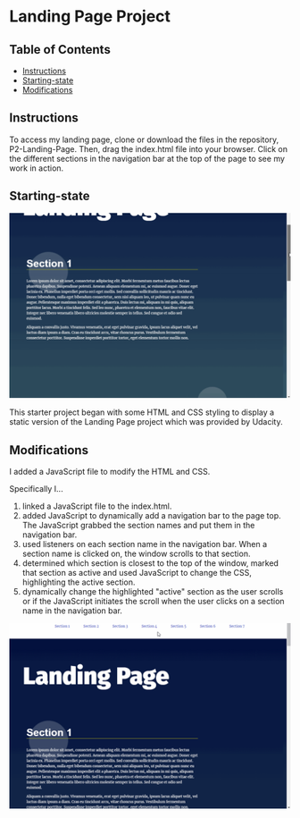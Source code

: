 # Landing Page Project

## Table of Contents

* [Instructions](#instructions)
* [Starting-state](#starting-state)
* [Modifications](#modifications)

## Instructions

To access my landing page, clone or download the files in the repository, P2-Landing-Page. Then, drag the index.html file into your browser. Click on the different sections in the navigation bar at the top of the page to see my work in action.

## Starting-state

![](videos/Before.gif)

This starter project began with some HTML and CSS styling to display a static version of the Landing Page project which was provided by Udacity. 

## Modifications

I added a JavaScript file to modify the HTML and CSS.

Specifically I...
1. linked a JavaScript file to the index.html.
2. added JavaScript to dynamically add a navigation bar to the page top. The JavaScript grabbed the section names and put them in the navigation bar.
3. used listeners on each section name in the navigation bar. When a section name is clicked on, the window scrolls to that section.
4. determined which section is closest to the top of the window, marked that section as active and used JavaScript to change the CSS, highlighting the active section. 
5. dynamically change the highlighted "active" section as the user scrolls or if the JavaScript initiates the scroll when the user clicks on a section name in the navigation bar.

![](videos/After.gif)